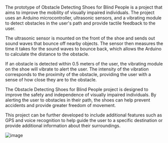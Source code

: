 The prototype of Obstacle Detecting Shoes for Blind People is a project that aims to improve the mobility of visually impaired individuals. The project uses an Arduino microcontroller, ultrasonic sensors, and a vibrating module to detect obstacles in the user's path and provide tactile feedback to the user.

The ultrasonic sensor is mounted on the front of the shoe and sends out sound waves that bounce off nearby objects. The sensor then measures the time it takes for the sound waves to bounce back, which allows the Arduino to calculate the distance to the obstacle.

If an obstacle is detected within 0.5 meters of the user, the vibrating module on the shoe will vibrate to alert the user. The intensity of the vibration corresponds to the proximity of the obstacle, providing the user with a sense of how close they are to the obstacle.

The Obstacle Detecting Shoes for Blind People project is designed to improve the safety and independence of visually impaired individuals. By alerting the user to obstacles in their path, the shoes can help prevent accidents and provide greater freedom of movement.

This project can be further developed to include additional features such as GPS and voice recognition to help guide the user to a specific destination or provide additional information about their surroundings.

![image](https://user-images.githubusercontent.com/102161136/225139950-7bd11793-bfbb-444e-a59e-ecf974c6cfa3.png)
